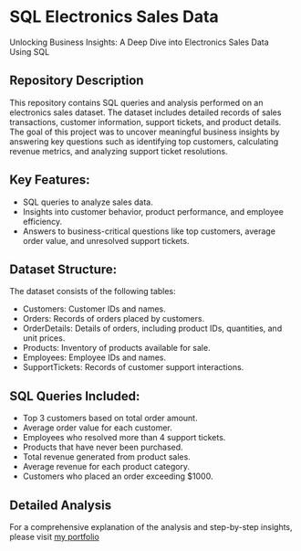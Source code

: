 # SQL Electronics Sales Data
Unlocking Business Insights: A Deep Dive into Electronics Sales Data Using SQL

## Repository Description
This repository contains SQL queries and analysis performed on an electronics sales dataset. The dataset includes detailed records of sales transactions, customer information, support tickets, and product details. The goal of this project was to uncover meaningful business insights by answering key questions such as identifying top customers, calculating revenue metrics, and analyzing support ticket resolutions.

## Key Features:
- SQL queries to analyze sales data.
- Insights into customer behavior, product performance, and employee efficiency.
- Answers to business-critical questions like top customers, average order value, and unresolved support tickets.

## Dataset Structure:
The dataset consists of the following tables:
- Customers: Customer IDs and names.
- Orders: Records of orders placed by customers.
- OrderDetails: Details of orders, including product IDs, quantities, and unit prices.
- Products: Inventory of products available for sale.
- Employees: Employee IDs and names.
- SupportTickets: Records of customer support interactions.

## SQL Queries Included:
- Top 3 customers based on total order amount.
- Average order value for each customer.
- Employees who resolved more than 4 support tickets.
- Products that have never been purchased.
- Total revenue generated from product sales.
- Average revenue for each product category.
- Customers who placed an order exceeding $1000.

## Detailed Analysis  
For a comprehensive explanation of the analysis and step-by-step insights, please visit [my portfolio](https://medium.com/@nisafauzy/unlocking-business-insights-a-deep-dive-into-electronics-sales-data-using-sql-7e989352de36.)  
